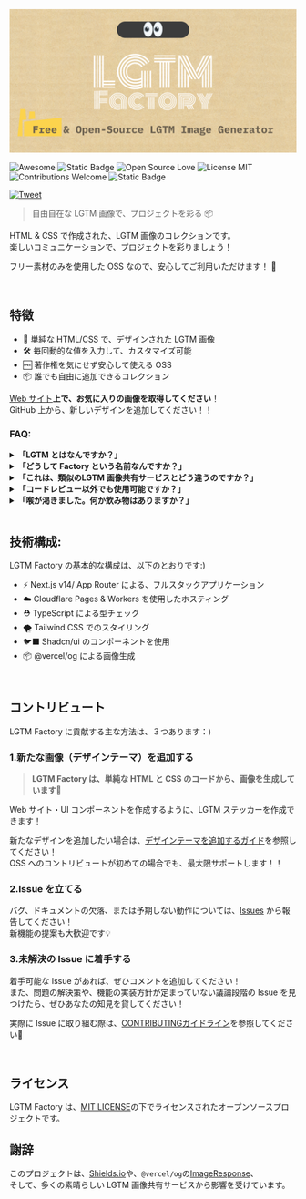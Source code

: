 <p align="center">
  <img src="/public/github-social-preview.png">
</p>

<p align="left">
  <img src="https://awesome.re/badge.svg" alt="Awesome">
  <img src="https://img.shields.io/badge/PRs-welcome-brightgreen?style=flat" alt="Static Badge">
  <img src="https://badges.frapsoft.com/os/v1/open-source.svg?v=103" alt="Open Source Love">
  <img src="https://img.shields.io/badge/license-MIT-blue.svg" alt="License MIT">
  <img src="https://img.shields.io/badge/contributions-welcome-blue.svg?style=flat" alt="Contributions Welcome">
  <img src="https://img.shields.io/badge/Looks_Good_To_Me-👀-black?style=flat" alt="Static Badge">
</p>

[![Tweet](https://img.shields.io/twitter/url/http/shields.io.svg?style=social)][twttr-share]

> 自由自在な LGTM 画像で、プロジェクトを彩る 📦

HTML & CSS で作成された、LGTM 画像のコレクションです。<br>
楽しいコミュニケーションで、プロジェクトを彩りましょう！

フリー素材のみを使用した OSS なので、安心してご利用いただけます！ 🙌

<br>

## 特徴

- 🎨 単純な HTML/CSS で、デザインされた LGTM 画像
- 🛠 毎回動的な値を入力して、カスタマイズ可能
- 🆓 著作権を気にせず安心して使える OSS
- 📦 誰でも自由に追加できるコレクション

[Web サイト](https://lgtm-factory.pages.dev)**上で、お気に入りの画像を取得してください**！<br>
GitHub 上から、新しいデザインを追加してください！！

### FAQ:

<details><summary><strong>「LGTM とはなんですか？」</strong></summary>
<p>

「LGTM」は、Looks Good To Me の略です。
チーム開発において、他のメンバーが書いたコードをレビューする際に、問題なく確認が完了したことを伝えるために使われる、開発者の慣習的な言葉です。
そこから転じて、承認を表す際に「LGTM」という言葉だけでなく、「LGTM」という言葉入りの画像を貼る慣習も存在します！

</p>
</details>

<details><summary><strong>「どうして Factory という名前なんですか？」</strong></summary>
<p>
  
- 動的な値を入力して、毎回オリジナルの画像を生成できること
- HTML, CSS のコードで書かれたデザインテーマを作成することで、誰でもサイト上にコンテンツを追加できること

上記の特徴を踏まえて、手作り・モノ作りの雰囲気から、ポップな工場風のコンセプトに決定しました！🔧

</p>
</details> 
<details><summary><strong>「これは、類似のLGTM 画像共有サービスとどう違うのですか？」</strong></summary>
<p>

大きな違いを挙げると、３つあります。

**コンテンツの雰囲気**：
単に画像をアップロードするのではなく、１つ１つデザインされた、コードベースのコンテンツを用意しています。
これにより、ステッカー・スタンプのような、誰に対しても使いやすい雰囲気の画像を目指します。

**オリジナルのメッセージ**：
リモートでのコミュニケーションをさらに楽しくするため、動的な値（メッセージなど）を入力できます。

**ライセンスフリー**：
ミーム LGTM 画像も、もちろん好きですが、社内利用などでは著作権を無視して使用を続けることは、少し気がかりです。
当然、チーム内や社内の規定によっては、そのようなLGTM画像を使用できないケースがあります。
LGTM Factory は、HTML と CSS、そしてフリー素材のみを使用しているので、安心してご利用いただけます！

</p>
</details> 
<details><summary><strong>「コードレビュー以外でも使用可能ですか？」</strong></summary>
<p>

もちろんです👍<br>
GitHub プロフィールや、GitHub上のドキュメントの装飾など。そして、常識の範囲内であれば GitHub 以外でも自由に使用できます！（その場合は、画像のダウンロードをお勧めします）

ただし、極めて過剰な数のリクエストを確認した場合、特定のご利用者様を予告無しにアクセス禁止・制限することがあります。

</p>
</details> 
<details><summary><strong>「喉が渇きました。何か飲み物はありますか？」</strong></summary>
<p>

どうぞ！！
⚠️TODO: ドリンク画像を貼る！

</p>
</details>

<br>

## 技術構成:

LGTM Factory の基本的な構成は、以下のとおりです:)

- ⚡ Next.js v14/ App Router による、フルスタックアプリケーション
- ☁️ Cloudflare Pages & Workers を使用したホスティング
- ⛑️ TypeScript による型チェック
- 🌪️ Tailwind CSS でのスタイリング
- 🐦‍⬛ Shadcn/ui のコンポーネントを使用
- 📦 @vercel/og による画像生成

<br>

## コントリビュート

LGTM Factory に貢献する主な方法は、３つあります：)

### 1.新たな画像（デザインテーマ）を追加する

> **LGTM Factory は、単純な HTML と CSS のコードから、画像を生成しています**🫠

Web サイト・UI コンポーネントを作成するように、LGTM ステッカーを作成できます！

新たなデザインを追加したい場合は、[デザインテーマを追加するガイド](/design-guide.md)を参照してください！<br>
OSS へのコントリビュートが初めての場合でも、最大限サポートします！！

### 2.Issue を立てる

バグ、ドキュメントの欠落、または予期しない動作については、[Issues](https://github.com/lgtm-factory/lgtm-factory/issues) から報告してください！<br>
新機能の提案も大歓迎です💡

### 3.未解決の Issue に着手する

着手可能な Issue があれば、ぜひコメントを追加してください！<br>
また、問題の解決策や、機能の実装方針が定まっていない議論段階の Issue を見つけたら、ぜひあなたの知見を貸してください！

実際に Issue に取り組む際は、[CONTRIBUTINGガイドライン](/.github/CONTRIBUTING.md)を参照してください🤝

<br>

## ライセンス

LGTM Factory は、[MIT LICENSE](/LICENSE)の下でライセンスされたオープンソースプロジェクトです。

## 謝辞

このプロジェクトは、[Shields.io](https://github.com/badges/shields)や、`@vercel/og`の[ImageResponse](https://nextjs.org/docs/app/api-reference/functions/image-response)、<br>
そして、多くの素晴らしい LGTM 画像共有サービスから影響を受けています。

[twttr-share]: https://twitter.com/intent/tweet?text=自由自在なフリーLGTM画像で、プロジェクトを彩る📦&url=https://github.com/lgtm-factory/lgtm-factory&hashtags=LGTMfactory,OpenSource "Tweet this project"
